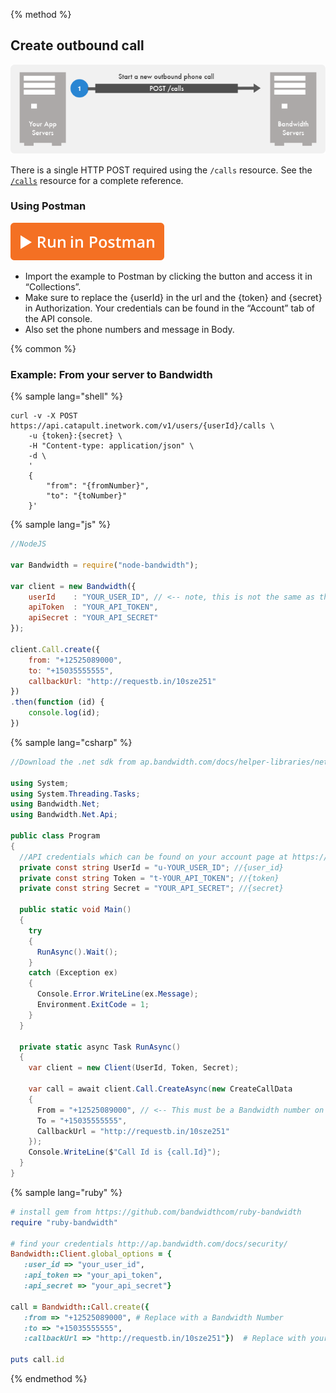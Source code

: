 {% method %}
## Create outbound call
![Graphic](images/how-to-outbound-call.png)

There is a single HTTP POST required using the `/calls` resource.  See the [`/calls`](https://bandwidth.github.io/docs/?shell#post-calls) resource for a complete reference.

### Using Postman
[![Postman](images/postman.svg)](https://app.getpostman.com/run-collection/8aec904a67e85cbbede2)
* Import the example to Postman by clicking the button and access it in “Collections”.
* Make sure to replace the {userId} in the url and the {token} and {secret} in Authorization.  Your credentials can be found in the “Account” tab of the API console.
* Also set the phone numbers and message in Body.

{% common %}
### Example: From your server to Bandwidth

{% sample lang="shell" %}

```shell
curl -v -X POST https://api.catapult.inetwork.com/v1/users/{userId}/calls \
    -u {token}:{secret} \
    -H "Content-type: application/json" \
    -d \
    '
    {
        "from": "{fromNumber}",
        "to": "{toNumber}"
    }'
```

{% sample lang="js" %}

```js
//NodeJS

var Bandwidth = require("node-bandwidth");

var client = new Bandwidth({
    userId    : "YOUR_USER_ID", // <-- note, this is not the same as the username you used to login to the portal
    apiToken  : "YOUR_API_TOKEN",
    apiSecret : "YOUR_API_SECRET"
});

client.Call.create({
    from: "+12525089000",
    to: "+15035555555",
    callbackUrl: "http://requestb.in/10sze251"
})
.then(function (id) {
    console.log(id);
})
```

{% sample lang="csharp" %}
```csharp
//Download the .net sdk from ap.bandwidth.com/docs/helper-libraries/net

using System;
using System.Threading.Tasks;
using Bandwidth.Net;
using Bandwidth.Net.Api;

public class Program
{
  //API credentials which can be found on your account page at https://catapult.inetwork.com/pages/login.jsf
  private const string UserId = "u-YOUR_USER_ID"; //{user_id}
  private const string Token = "t-YOUR_API_TOKEN"; //{token}
  private const string Secret = "YOUR_API_SECRET"; //{secret}

  public static void Main()
  {
    try
    {
      RunAsync().Wait();
    }
    catch (Exception ex)
    {
      Console.Error.WriteLine(ex.Message);
      Environment.ExitCode = 1;
    }
  }

  private static async Task RunAsync()
  {
    var client = new Client(UserId, Token, Secret);

    var call = await client.Call.CreateAsync(new CreateCallData
    {
      From = "+12525089000", // <-- This must be a Bandwidth number on your account
      To = "+15035555555",
      CallbackUrl = "http://requestb.in/10sze251"
    });
    Console.WriteLine($"Call Id is {call.Id}");
  }
}
```

{% sample lang="ruby" %}

```ruby
# install gem from https://github.com/bandwidthcom/ruby-bandwidth
require "ruby-bandwidth"

# find your credentials http://ap.bandwidth.com/docs/security/
Bandwidth::Client.global_options = {
   :user_id => "your_user_id",
   :api_token => "your_api_token",
   :api_secret => "your_api_secret"}

call = Bandwidth::Call.create({
   :from => "+12525089000", # Replace with a Bandwidth Number
   :to => "+15035555555",
   :callbackUrl => "http://requestb.in/10sze251"})  # Replace with your server URL

puts call.id
```

{% endmethod %}
